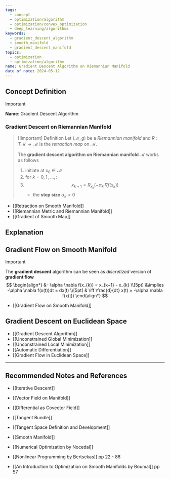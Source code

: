 ```yaml
---
tags:
  - concept
  - optimization/algorithm
  - optimization/convex_optimization
  - deep_learning/algorithms
keywords:
  - gradient_descent_algorithm
  - smooth_manifold
  - gradient_descent_manifold
topics:
  - optimization
  - optimization/algorithm
name: Gradient Descent Algorithm on Riemannian Manifold
date of note: 2024-05-12
---
```


## Concept Definition

>[!important]
>**Name**: Gradient Descent Algorithm

### Gradient Descent on Riemannian Manifold

>[!important] Definition
>Let $(\mathcal{M}, g)$ be a *Riemannian manifold* and $R: T\mathcal{M} \to \mathcal{M}$ is the *retraction map* on $\mathcal{M}$.
>
>The **gradient descent algorithm on Riemannian manifold $\mathcal{M}$** works as follows
>1. initiate at $x_{0} \in \mathcal{M}$
>2. for $k=0,1 \,{,}\ldots{,}\,$:
>	1. $$x_{k+1} = R_{x_{k}}\left(-\alpha_{k}\; \nabla f(x_{k})\right)$$
>		- the **step size** $\alpha_{k}>0$

- [[Retraction on Smooth Manifold]]
- [[Riemannian Metric and Riemannian Manifold]]
- [[Gradient of Smooth Map]]


## Explanation


## Gradient Flow on Smooth Manifold

>[!important]
>The **gradient descent** algorithm can be seen as *discretized* version of **gradient flow**
>$$
>\begin{align*}
>&- \alpha \nabla f(x_{k})  = x_{k+1} - x_{k} \\[5pt]
>&\implies -\alpha \nabla f(x(t))dt  = dx(t) \\[5pt]
>& \iff \frac{d}{dt} x(t) = -\alpha \nabla f(x(t))
>\end{align*}
>$$ 

- [[Gradient Flow on Smooth Manifold]]

## Gradient Descent on Euclidean Space


- [[Gradient Descent Algorithm]]
- [[Unconstrained Global Minimization]]
- [[Unconstrained Local Minimization]]
- [[Automatic Differentiation]]
- [[Gradient Flow in Euclidean Space]]


-----------
##  Recommended Notes and References

- [[Iterative Descent]]



- [[Vector Field on Manifold]]
- [[Differential as Covector Field]]
- [[Tangent Bundle]]
- [[Tangent Space Definition and Development]]
- [[Smooth Manifold]]


- [[Numerical Optimization by Nocedal]]
- [[Nonlinear Programming by Bertsekas]] pp 22 - 86
- [[An Introduction to Optimization on Smooth Manifolds by Boumal]] pp 57